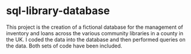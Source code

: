 # sql-library-database

This project is the creation of a fictional database for the management of inventory and loans across the various community libraries in a county in the UK. 
I coded the data into the database and then performed queries on the data. Both sets of code have been included. 
